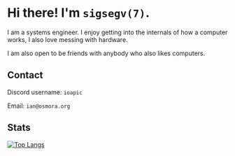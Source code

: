 # Hi there! I'm ``sigsegv(7)``.

I am a systems engineer. I enjoy getting into the internals
of how a computer works, I also love messing with hardware.

I am also open to be friends with anybody who also likes computers.

## Contact

Discord username: ``ioapic``

Email: ``ian@osmora.org``

## Stats

[![Top Langs](https://github-readme-stats.vercel.app/api/top-langs/?username=sigsegv7&layout=compact)]()
